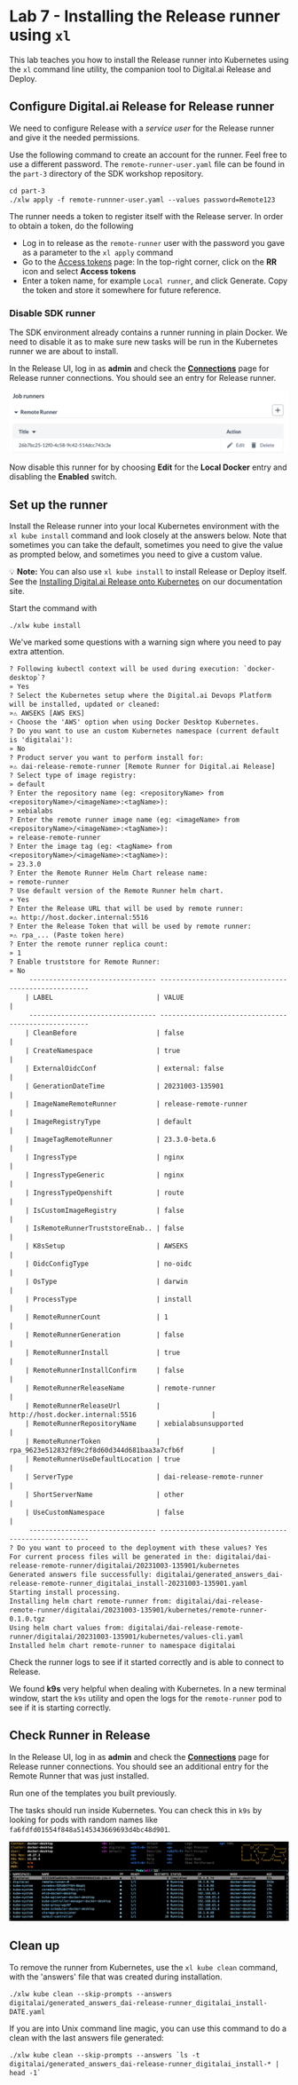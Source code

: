 # Lab 7 - Installing the Release runner using `xl`

This lab teaches you how to install the Release runner into Kubernetes using the `xl` command line utility, the companion tool to Digital.ai Release and Deploy.


<!-- FIXME no longer needed -->

## Configure Digital.ai Release for Release runner

We need to configure Release with a _service user_ for the Release runner and give it the needed permissions.

Use the following command to create an account for the runner. Feel free to use a different password. The `remote-runner-user.yaml` file can be found in the `part-3` directory of the SDK workshop repository.

    cd part-3
    ./xlw apply -f remote-runnner-user.yaml --values password=Remote123

The runner needs a token to register itself with the Release server. In order to obtain a token, do the following

* Log in to release as the `remote-runner` user with the password you gave as a parameter to the `xl apply` command
* Go to the [Access tokens](http://digitalai.release.local:5516/#/personal-access-token) page: In the top-right corner, click on the **RR** icon and select **Access tokens**
* Enter a token name, for example `Local runner`, and click Generate. Copy the token and store it somewhere for future reference.

### Disable SDK runner

The SDK environment already contains a  runner running in plain Docker. We need to disable it as to make sure new tasks will be run in the Kubernetes runner we are about to install. 

In the Release UI, log in as **admin** and check the **[Connections](http://digitalai.release.local:5516/#/configuration)** page for Release runner connections. You should see an entry for Release runner.

![Job runners in Connections](img/job-runners.png)

Now disable this runner for by choosing **Edit** for the **Local Docker** entry and disabling the **Enabled** switch.


## Set up the runner

Install the Release runner into your local Kubernetes environment with the `xl kube install` command and look closely at the answers below. Note that sometimes you can take the default, sometimes you need to give the value as prompted below, and sometimes you need to give a custom value.

💡 **Note:** You can also use `xl kube install` to install Release or Deploy itself. See the [Installing Digital.ai Release onto Kubernetes](https://docs.digital.ai/bundle/devops-release-version-v.22.3/page/release/operator/xl-op-before-you-begin.html) on our documentation site.

Start the command with

    ./xlw kube install

We've marked some questions with a warning sign where you need to pay extra attention.

``` 
? Following kubectl context will be used during execution: `docker-desktop`?
» Yes
? Select the Kubernetes setup where the Digital.ai Devops Platform will be installed, updated or cleaned:
»⚠️ AWSEKS [AWS EKS]
⚡️ Choose the 'AWS' option when using Docker Desktop Kubernetes.
? Do you want to use an custom Kubernetes namespace (current default is 'digitalai'):
» No
? Product server you want to perform install for:
»⚠️ dai-release-remote-runner [Remote Runner for Digital.ai Release]
? Select type of image registry:
» default
? Enter the repository name (eg: <repositoryName> from <repositoryName>/<imageName>:<tagName>):
» xebialabs
? Enter the remote runner image name (eg: <imageName> from <repositoryName>/<imageName>:<tagName>):
» release-remote-runner
? Enter the image tag (eg: <tagName> from <repositoryName>/<imageName>:<tagName>):
» 23.3.0
? Enter the Remote Runner Helm Chart release name: 
» remote-runner
? Use default version of the Remote Runner helm chart. 
» Yes
? Enter the Release URL that will be used by remote runner:
»⚠️ http://host.docker.internal:5516
? Enter the Release Token that will be used by remote runner:
»⚠️ rpa_... (Paste token here)
? Enter the remote runner replica count: 
» 1
? Enable truststore for Remote Runner: 
» No
	 -------------------------------- ----------------------------------------------------
	| LABEL                          | VALUE                                              |
	 -------------------------------- ----------------------------------------------------
	| CleanBefore                    | false                                              |
	| CreateNamespace                | true                                               |
	| ExternalOidcConf               | external: false                                    |
	| GenerationDateTime             | 20231003-135901                                    |
	| ImageNameRemoteRunner          | release-remote-runner                              |
	| ImageRegistryType              | default                                            |
	| ImageTagRemoteRunner           | 23.3.0-beta.6                                      |
	| IngressType                    | nginx                                              |
	| IngressTypeGeneric             | nginx                                              |
	| IngressTypeOpenshift           | route                                              |
	| IsCustomImageRegistry          | false                                              |
	| IsRemoteRunnerTruststoreEnab.. | false                                              |
	| K8sSetup                       | AWSEKS                                             |
	| OidcConfigType                 | no-oidc                                            |
	| OsType                         | darwin                                             |
	| ProcessType                    | install                                            |
	| RemoteRunnerCount              | 1                                                  |
	| RemoteRunnerGeneration         | false                                              |
	| RemoteRunnerInstall            | true                                               |
	| RemoteRunnerInstallConfirm     | false                                              |
	| RemoteRunnerReleaseName        | remote-runner                                      |
	| RemoteRunnerReleaseUrl         | http://host.docker.internal:5516                   |
	| RemoteRunnerRepositoryName     | xebialabsunsupported                               |
	| RemoteRunnerToken              | rpa_9623e512832f89c2f8d60d344d681baa3a7cfb6f       |
	| RemoteRunnerUseDefaultLocation | true                                               |
	| ServerType                     | dai-release-remote-runner                          |
	| ShortServerName                | other                                              |
	| UseCustomNamespace             | false                                              |
	 -------------------------------- ----------------------------------------------------
? Do you want to proceed to the deployment with these values? Yes
For current process files will be generated in the: digitalai/dai-release-remote-runner/digitalai/20231003-135901/kubernetes
Generated answers file successfully: digitalai/generated_answers_dai-release-remote-runner_digitalai_install-20231003-135901.yaml 
Starting install processing.
Installing helm chart remote-runner from: digitalai/dai-release-remote-runner/digitalai/20231003-135901/kubernetes/remote-runner-0.1.0.tgz
Using helm chart values from: digitalai/dai-release-remote-runner/digitalai/20231003-135901/kubernetes/values-cli.yaml
Installed helm chart remote-runner to namespace digitalai
```

Check the runner logs to see if it started correctly and is able to connect to Release.

We found **k9s** very helpful when dealing with Kubernetes. In a new terminal window, start the `k9s` utility and open the logs for the `remote-runner` pod to see if it is starting correctly.

## Check Runner in Release

In the Release UI, log in as **admin** and check the **[Connections](http://digitalai.release.local:5516/#/configuration)** page for Release runner connections. You should see an additional entry for the Remote Runner that was just installed.

Run one of the templates you built previously. 

The tasks should run inside Kubernetes. You can check this in `k9s` by looking for pods with random names like `fa6fdfd01554f848a5145343669693d4bc48d901`.

![K9s](img/k9s.png)

## Clean up

To remove the runner from Kubernetes, use the `xl kube clean` command, with the 'answers' file that was created during installation.

    ./xlw kube clean --skip-prompts --answers digitalai/generated_answers_dai-release-runner_digitalai_install-DATE.yaml 

If you are into Unix command line magic, you can use this command to do a clean with the last answers file generated:

    ./xlw kube clean --skip-prompts --answers `ls -t digitalai/generated_answers_dai-release-runner_digitalai_install-* | head -1`
